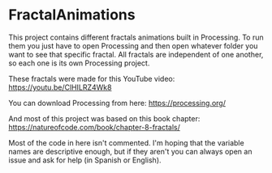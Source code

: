 # FractalAnimations
This project contains different fractals animations built in Processing. To run them you just have to open Processing and then open whatever folder you want to see that specific fractal. All fractals are independent of one another, so each one is its own Processing project.

These fractals were made for this YouTube video: https://youtu.be/ClHILRZ4Wk8

You can download Processing from here: https://processing.org/

And most of this project was based on this book chapter: https://natureofcode.com/book/chapter-8-fractals/

Most of the code in here isn't commented. I'm hoping that the variable names are descriptive enough, but if they aren't you can always open an issue and ask for help (in Spanish or English).
